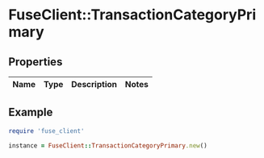 # FuseClient::TransactionCategoryPrimary

## Properties

| Name | Type | Description | Notes |
| ---- | ---- | ----------- | ----- |

## Example

```ruby
require 'fuse_client'

instance = FuseClient::TransactionCategoryPrimary.new()
```


